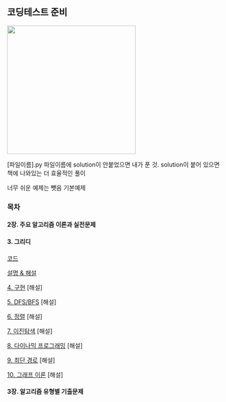 ## 코딩테스트 준비

<img src = "https://user-images.githubusercontent.com/42762236/101512360-42125800-39be-11eb-9bcf-86173de1dada.png" width="300px">



[파일이름].py 파일이름에 solution이 안붙었으면 내가 푼 것. 
solution이 붙어 있으면 책에 나와있는 더 효율적인 풀이

너무 쉬운 예제는 뺏음
기본예제




### 목차

#### 2장. 주요 알고리즘 이론과 실전문제


#### 3. 그리디
[코드](https://github.com/Youngminah/thisiscodingtest/tree/master/3)

[설명 & 해설](https://cau-meng2.tistory.com/70?category=826666)




[4. 구현](https://github.com/Youngminah/thisiscodingtest/tree/master/4)
[해설]

[5. DFS/BFS](https://github.com/Youngminah/thisiscodingtest/tree/master/5)
[해설]

[6. 정렬](https://github.com/Youngminah/thisiscodingtest/tree/master/6)
[해설]

[7. 이진탐색](https://github.com/Youngminah/thisiscodingtest/tree/master/7)
[해설]

[8. 다이나믹 프로그래밍](https://github.com/Youngminah/thisiscodingtest/tree/master/8)
[해설]

[9. 최단 경로](https://github.com/Youngminah/thisiscodingtest/tree/master/9)
[해설]

[10. 그래프 이론](https://github.com/Youngminah/thisiscodingtest/tree/master/10)
[해설]






#### 3장. 알고리즘 유형별 기출문제
